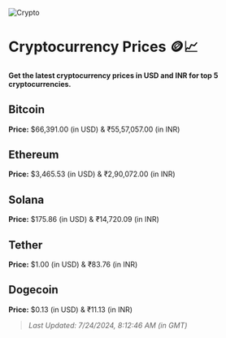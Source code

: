 
![Crypto](https://www.techguide.com.au/wp-content/uploads/2020/11/crypto3.jpeg)

# Cryptocurrency Prices 🪙📈

#### Get the latest cryptocurrency prices in USD and INR for top 5 cryptocurrencies.

## Bitcoin

**Price:** $66,391.00 (in USD) & ₹55,57,057.00 (in INR)

## Ethereum

**Price:** $3,465.53 (in USD) & ₹2,90,072.00 (in INR)

## Solana

**Price:** $175.86 (in USD) & ₹14,720.09 (in INR)

## Tether

**Price:** $1.00 (in USD) & ₹83.76 (in INR)

## Dogecoin

**Price:** $0.13 (in USD) & ₹11.13 (in INR)

> _Last Updated: 7/24/2024, 8:12:46 AM (in GMT)_
